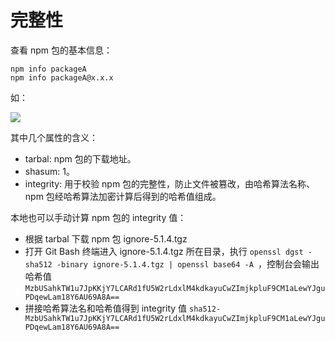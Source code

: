 # 完整性

查看 npm 包的基本信息：
```
npm info packageA
npm info packageA@x.x.x
```

如：

![](/images/20230820/01.png)

其中几个属性的含义：

- tarbal: npm 包的下载地址。
- shasum: 1。
- integrity: 用于校验 npm 包的完整性，防止文件被篡改，由哈希算法名称、npm 包经哈希算法加密计算后得到的哈希值组成。

本地也可以手动计算 npm 包的 integrity 值：

- 根据 tarbal 下载 npm 包 ignore-5.1.4.tgz
- 打开 Git Bash 终端进入 ignore-5.1.4.tgz 所在目录，执行 `openssl dgst -sha512 -binary ignore-5.1.4.tgz | openssl base64 -A `，控制台会输出哈希值 `MzbUSahkTW1u7JpKKjY7LCARd1fU5W2rLdxlM4kdkayuCwZImjkpluF9CM1aLewYJguPDqewLam18Y6AU69A8A==`
- 拼接哈希算法名和哈希值得到 integrity 值 `sha512-MzbUSahkTW1u7JpKKjY7LCARd1fU5W2rLdxlM4kdkayuCwZImjkpluF9CM1aLewYJguPDqewLam18Y6AU69A8A==`


